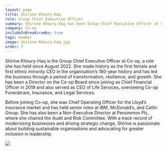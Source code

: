 ```yaml
---
layout: page
title: Shirine Khoury-Haq
role: Group Chief Executive Officer
summary: Shirine Khoury-Haq has been Group Chief Executive Officer at Co-op since August 2022.
company: Co-op
includeInBreadcrumbs: true
tags: member
image: shirine-khoury-haq.jpg
order: 7
---
```


<div class="govuk-grid-row">
  <div class="govuk-grid-column-two-thirds">
  
Shirine Khoury-Haq is the Group Chief Executive Officer at Co-op, a role she has held since August 2022. She made history as the first female and first ethnic minority CEO in the organisation’s 180-year history and has led the business through a period of transformation, resilience, and growth. She has been a Director on the Co-op Board since joining as Chief Financial Officer in 2019 and also served as CEO of Life Services, overseeing Co-op Funeralcare, Insurance, and Legal Services.

 

Before joining Co-op, she was Chief Operating Officer for the Lloyd’s insurance market and has held senior roles at IBM, McDonald’s, and Catlin Group. She has also been a Non-Executive Director at Persimmon Plc, where she chaired the Audit and Risk Committee. With a track record of modernising businesses and driving strategic change, Shirine is passionate about building sustainable organisations and advocating for greater inclusion in leadership.


  </div>
  <div class="govuk-grid-column-one-third member-page-image"><img src="/images/{{image}}"/></div>
</div>
